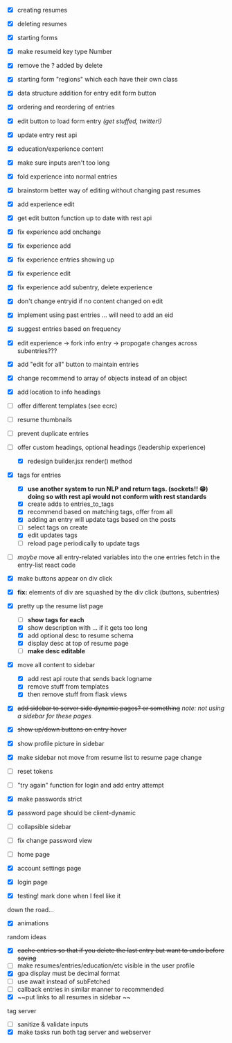 - [x] creating resumes
- [x] deleting resumes
- [x] starting forms
- [x] make resumeid key type Number
- [x] remove the ? added by delete
- [x] starting form "regions" which each have their own class
- [x] data structure addition for entry edit form button
- [x] ordering and reordering of entries
- [x] edit button to load form entry *(get stuffed, twitter!)*
- [x] update entry rest api
- [x] education/experience content
- [x] make sure inputs aren't too long
- [x] fold experience into normal entries
- [x] brainstorm better way of editing without changing past resumes
- [x] add experience edit
- [x] get edit button function up to date with rest api
- [x] fix experience add onchange
- [x] fix experience add
- [x] fix experience entries showing up
- [x] fix experience edit
- [x] fix experience add subentry, delete experience
- [x] don't change entryid if no content changed on edit
- [x] implement using past entries ... will need to add an eid
- [x] suggest entries based on frequency
- [x] edit experience -> fork info entry -> propogate changes across subentries???
- [x] add "edit for all" button to maintain entries
- [x] change recommend to array of objects instead of an object
- [x] add location to info headings
- [ ] offer different templates (see ecrc)
- [ ] resume thumbnails
- [ ] prevent duplicate entries
- [ ] offer custom headings, optional headings (leadership experience)
  - [x] redesign builder.jsx render() method
- [x] tags for entries
  - [x] **use another system to run NLP and return tags. (sockets!! 😁) doing so with rest api would not conform with rest standards**
  - [x] create adds to entries_to_tags
  - [x] recommend based on matching tags, offer from all
  - [x] adding an entry will update tags based on the posts
  - [ ] select tags on create
  - [x] edit updates tags
  - [ ] reload page periodically to update tags
- [ ] *maybe* move all entry-related variables into the one entries fetch in the entry-list react code
- [x] make buttons appear on div click
- [x] **fix:** elements of div are squashed by the div click (buttons, subentries)
- [x] pretty up the resume list page
  - [ ] **show tags for each**
  - [x] show description with ... if it gets too long
  - [x] add optional desc to resume schema
  - [x] display desc at top of resume page
  - [ ] **make desc editable**
- [x] move all content to sidebar
  - [x] add rest api route that sends back logname
  - [x] remove stuff from templates
  - [x] then remove stuff from flask views
- [x] ~~add sidebar to server side dynamic pages? or something~~ *note: not using a sidebar for these pages*
- [x] ~~show up/down buttons on entry hover~~
- [x] show profile picture in sidebar
- [x] make sidebar not move from resume list to resume page change
- [ ] reset tokens
- [ ] "try again" function for login and add entry attempt
- [x] make passwords strict
- [x] password page should be client-dynamic
- [ ] collapsible sidebar
- [ ] fix change password view

- [ ] home page
- [x] account settings page
- [x] login page
- [x] testing! mark done when I feel like it

down the road...
- [x] animations

random ideas
- [x] ~~cache entries so that if you delete the last entry but want to undo before saving~~
- [ ] make resumes/entries/education/etc visible in the user profile
- [x] gpa display must be decimal format
- [ ] use await instead of subFetched
- [ ] callback entries in similar manner to recommended
- [x] ~~put links to all resumes in sidebar ~~

tag server
- [ ] sanitize & validate inputs
- [x] make tasks run both tag server and webserver